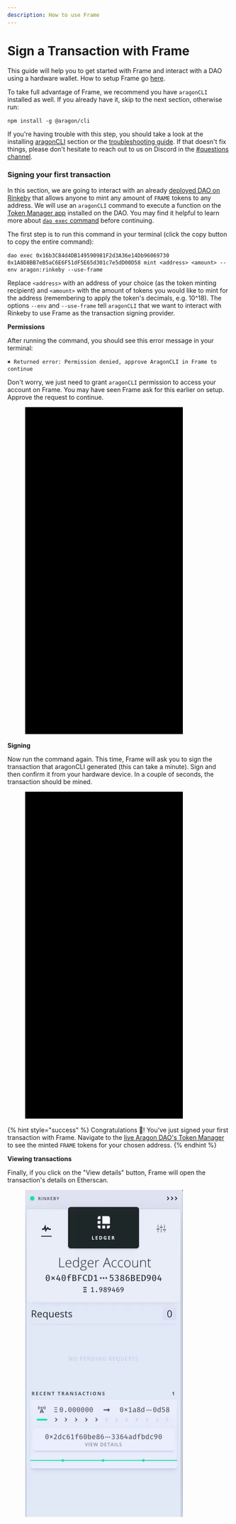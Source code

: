 ```yaml
---
description: How to use Frame
---
```


# Sign a Transaction with Frame

This guide will help you to get started with Frame and interact with a DAO using a hardware wallet. How to setup Frame go [here](./).

To take full advantage of Frame, we recommend you have `aragonCLI` installed as well. If you already have it, skip to the next section, otherwise run:

```
npm install -g @aragon/cli
```

If you're having trouble with this step, you should take a look at the installing [aragonCLI](../../../aragoncli/) section or the [troubleshooting guide](../../troubleshooting-and-faq.md). If that doesn't fix things, please don't hesitate to reach out to us on Discord in the [#questions channel](https://discord.gg/KVd7WWky).

### Signing your first transaction <a href="#signing-your-first-transaction" id="signing-your-first-transaction"></a>

In this section, we are going to interact with an already [deployed DAO on Rinkeby](https://client.aragon.org/#/0x16b3C84d4DB149590981F2d3A36e14Db96069730) that allows anyone to mint any amount of `FRAME` tokens to any address. We will use an `aragonCLI` command to execute a function on the [Token Manager app](https://client.aragon.org/#/0x16b3C84d4DB149590981F2d3A36e14Db96069730/0x1a8d8bb7eb5ac6e6f51df5e65d301c7e5dd00d58/) installed on the DAO. You may find it helpful to learn more about [`dao exec` command](../../../aragoncli/dao-commands.md#dao-exec) before continuing.

The first step is to run this command in your terminal (click the copy button to copy the entire command):

```
dao exec 0x16b3C84d4DB149590981F2d3A36e14Db96069730 0x1A8D8BB7eB5aC6E6F51dF5E65d301c7e5dD00D58 mint <address> <amount> --env aragon:rinkeby --use-frame
```

Replace `<address>` with an address of your choice (as the token minting recipient) and `<amount>` with the amount of tokens you would like to mint for the address (remembering to apply the token's decimals, e.g. 10^18). The options `--env` and `--use-frame` tell `aragonCLI` that we want to interact with Rinkeby to use Frame as the transaction signing provider.

**Permissions**

After running the command, you should see this error message in your terminal:

```
✖ Returned error: Permission denied, approve AragonCLI in Frame to continue
```

Don't worry, we just need to grant `aragonCLI` permission to access your account on Frame. You may have seen Frame ask for this earlier on setup. Approve the request to continue.&#x20;

<figure><img src="../../../../../.gitbook/assets/frame-permissions.gif" alt=""><figcaption></figcaption></figure>

**Signing**

Now run the command again. This time, Frame will ask you to sign the transaction that aragonCLI generated (this can take a minute). Sign and then confirm it from your hardware device. In a couple of seconds, the transaction should be mined.

&#x20;

<figure><img src="../../../../../.gitbook/assets/frame-first-tx.gif" alt=""><figcaption></figcaption></figure>

{% hint style="success" %}
Congratulations 🎉! You've just signed your first transaction with Frame. Navigate to the [live Aragon DAO's Token Manager](https://client.aragon.org/#/0x16b3C84d4DB149590981F2d3A36e14Db96069730/0x1a8d8bb7eb5ac6e6f51df5e65d301c7e5dd00d58/) to see the minted `FRAME` tokens for your chosen address.
{% endhint %}

**Viewing transactions**

Finally, if you click on the "View details" button, Frame will open the transaction's details on Etherscan.

&#x20;

<figure><img src="../../../../../.gitbook/assets/frame-view-tx.gif" alt=""><figcaption></figcaption></figure>



